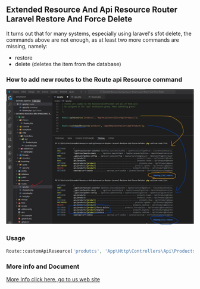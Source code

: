 ## Extended Resource And Api Resource Router Laravel Restore And Force Delete
It turns out that for many systems, especially using laravel's sfot delete, the commands above are not enough, as at least two more commands are missing, namely:
- restore
- delete (deletes the item from the database)

### How to add new routes to the Route api Resource command

![Imagem](https://raw.githubusercontent.com/Tellys/Extended-Resource-And-Apiresource-Router-Laravel-Restore-And-Force-Delete/master/images/Solucao-Extended-Resource-And-Api-Resource-Router-Laravel-Restore-And-Force-Delete-Acrescentando-Restore-e-Force-Delete-no-Router-Re.JPG)

### Usage

~~~php
Route::customApiResource('produtcs', 'App\Http\Controllers\Api\Products');
~~~

### More info and Document
[More Info click here, go to us web site](https://www.conteudopertinente.com.br/sem-categoria/extended-resource-and-api-resource-router-laravel-restore-and-force-delete/)
